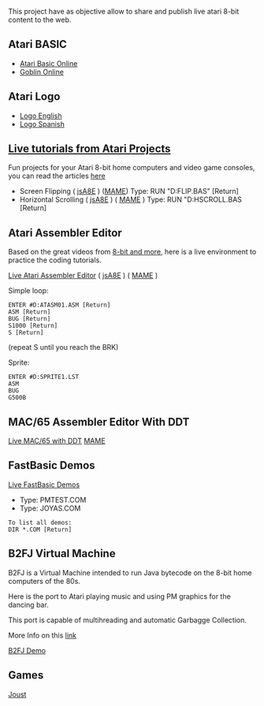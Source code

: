 This project have as objective allow to share and publish live atari 8-bit content to the web.

## Atari BASIC

- [Atari Basic Online](https://eahumada.github.io/AtariOnline/basic/basic-mame.html?)
- [Goblin Online](https://eahumada.github.io/AtariOnline/basic/goblin-mame.html?)

## Atari Logo

- [Logo English](https://eahumada.github.io/AtariOnline/logo/logoeng-mame.html)
- [Logo Spanish](https://eahumada.github.io/AtariOnline/logo/logospa-mame.html)

## [Live tutorials from Atari Projects](http://atariprojects.org/)

Fun projects for your Atari 8-bit home computers and video game consoles, you can read the articles [here](http://atariprojects.org/)

- Screen Flipping ( [jsA8E](https://eahumada.github.io/AtariOnline/atariprojects.html?disk_filename=flip.atr) ) ([MAME](https://eahumada.github.io/AtariOnline/atariprojects/basic-mame.html)) Type: RUN "D:FLIP.BAS" [Return]
- Horizontal Scrolling ( [jsA8E](https://eahumada.github.io/AtariOnline/atariprojects.html?disk_filename=scrolling.atr) ) ( [MAME](https://eahumada.github.io/AtariOnline/atariprojects/basic-mame.html) ) Type: RUN "D:HSCROLL.BAS [Return]

## Atari Assembler Editor

Based on the great videos from [8-bit and more](https://www.youtube.com/watch?v=gOIa6_2_sxw), here is a live environment to practice the coding tutorials.

[Live Atari Assembler Editor](https://eahumada.github.io/AtariOnline/assembler/assembler-mame.html) ( [jsA8E](https://eahumada.github.io/AtariOnline/assembler.html?disk_filename=atariassembler.atr) )
( [MAME](https://eahumada.github.io/AtariOnline/assembler.assembler-mame.html) )

Simple loop:
```
ENTER #D:ATASM01.ASM [Return]
ASM [Return]
BUG [Return]
S1000 [Return]
S [Return]
```
(repeat S until you reach the BRK)

Sprite:
```
ENTER #D:SPRITE1.LST
ASM
BUG
G500B
```

## MAC/65 Assembler Editor With DDT

[Live MAC/65 with DDT](https://eahumada.github.io/AtariOnline/mac65/mac65-mame.html) [MAME](https://eahumada.github.io/AtariOnline/mac65/mac65-mame.html) 

## FastBasic Demos

[Live FastBasic Demos](https://eahumada.github.io/AtariOnline/fastbasic/fastbasic-mame.html) 

- Type: PMTEST.COM
- Type: JOYAS.COM

```
To list all demos:
DIR *.COM [Return]
```

## B2FJ Virtual Machine

B2FJ is a Virtual Machine intended to run Java bytecode on the 8-bit home computers of the 80s.

Here is the port to Atari playing music and using PM graphics for the dancing bar.

This port is capable of multihreading and automatic Garbagge Collection.

More Info on this [link](https://mzattera.github.io/b2fJ/)

[B2FJ Demo](http://eahumada.github.io/AtariOnline/demos/demos-mame.html?disk=b2fj.atr)

## Games
[Joust](https://eahumada.github.io/AtariOnline/games/games-mame.html?cart=joust.car)
